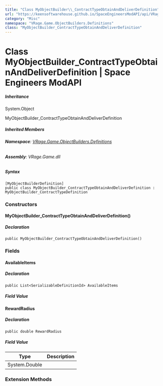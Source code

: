 ```yaml
---
title: "Class MyObjectBuilder\\_ContractTypeObtainAndDeliverDefinition"
url: "https://keensoftwarehouse.github.io/SpaceEngineersModAPI/api/VRage.Game.ObjectBuilders.Definitions.MyObjectBuilder_ContractTypeObtainAndDeliverDefinition.html"
category: "Misc"
namespace: "VRage.Game.ObjectBuilders.Definitions"
class: "MyObjectBuilder_ContractTypeObtainAndDeliverDefinition"
---
```


# Class MyObjectBuilder\_ContractTypeObtainAndDeliverDefinition | Space Engineers ModAPI

##### Inheritance

System.Object

MyObjectBuilder\_ContractTypeObtainAndDeliverDefinition

##### Inherited Members

###### **Namespace**: [VRage.Game.ObjectBuilders.Definitions](https://keensoftwarehouse.github.io/SpaceEngineersModAPI/api/VRage.Game.ObjectBuilders.Definitions.html)

###### **Assembly**: VRage.Game.dll

##### Syntax

```
[MyObjectBuilderDefinition]
public class MyObjectBuilder_ContractTypeObtainAndDeliverDefinition : MyObjectBuilder_ContractTypeDefinition
```

### [](#constructors)Constructors

#### [](#VRage_Game_ObjectBuilders_Definitions_MyObjectBuilder_ContractTypeObtainAndDeliverDefinition__ctor)MyObjectBuilder\_ContractTypeObtainAndDeliverDefinition()

##### Declaration

```
public MyObjectBuilder_ContractTypeObtainAndDeliverDefinition()
```

### [](#fields)Fields

#### [](#VRage_Game_ObjectBuilders_Definitions_MyObjectBuilder_ContractTypeObtainAndDeliverDefinition_AvailableItems)AvailableItems

##### Declaration

```
public List<SerializableDefinitionId> AvailableItems
```

##### Field Value

#### [](#VRage_Game_ObjectBuilders_Definitions_MyObjectBuilder_ContractTypeObtainAndDeliverDefinition_RewardRadius)RewardRadius

##### Declaration

```
public double RewardRadius
```

##### Field Value

| Type | Description |
| --- | --- |
| System.Double |     |

### [](#extensionmethods)Extension Methods
